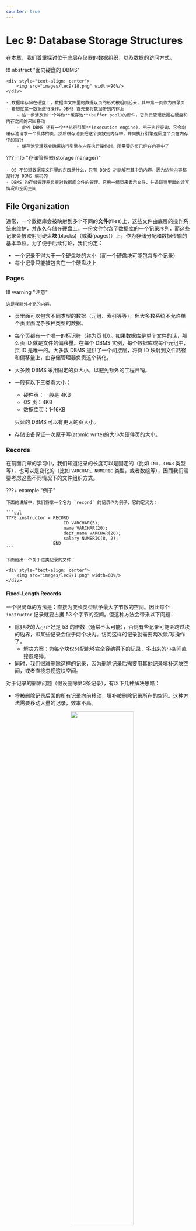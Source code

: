 ```yaml
---
counter: true
---
```


# Lec 9: Database Storage Structures

在本章，我们着重探讨位于底层存储器的数据组织，以及数据的访问方式。

!!! abstract "面向硬盘的 DBMS"

    <div style="text-align: center">
        <img src="images/lec9/18.png" width=90%/>
    </div>

    - 数据库存储在硬盘上，数据库文件里的数据以页的形式被组织起来，其中第一页作为目录页
    - 要想在某一数据进行操作，DBMS 首先要将数据带到内存上
        - 这一步涉及到一个叫做**缓存池**(buffer pool)的部件，它负责管理数据在硬盘和内存之间的来回移动
        - 此外 DBMS 还有一个**执行引擎**(execution engine)，用于执行查询，它会向缓存池请求一个具体的页，然后缓存池会把这个页放到内存中，并向执行引擎返回这个页在内存中的指针
        - 缓存池管理器会确保执行引擎在内存执行操作时，所需要的页已经在内存中了

??? info "存储管理器(storage manager)"

    - OS 不知道数据库文件里的东西是什么，只有 DBMS 才能解密其中的内容，因为这些内容都是针对 DBMS 编码的
    - DBMS 的存储管理器负责对数据库文件的管理。它用一组页来表示文件，并追踪页里面的读写情况和空闲空间


## File Organization

通常，一个数据库会被映射到多个不同的**文件**(files)上，这些文件由底层的操作系统来维护，并永久存储在硬盘上。一份文件包含了数据库的一个记录序列，而这些记录会被映射到硬盘**块**(blocks)（或**页**(pages)）上，作为存储分配和数据传输的基本单位。为了便于后续讨论，我们约定：

- 一个记录不得大于一个硬盘块的大小（而一个硬盘块可能包含多个记录）
- 每个记录只能被包含在一个硬盘块上


### Pages

!!! warning "注意"

    这是我额外补充的内容。

- 页里面可以包含不同类型的数据（元组、索引等等），但大多数系统不允许单个页里面混杂多种类型的数据。
- 每个页都有一个唯一的标识符（称为页 ID）。如果数据库是单个文件的话，那么页 ID 就是文件的偏移量。在每个 DBMS 实例，每个数据库或每个元组中，页 ID 是唯一的。大多数 DBMS 提供了一个间接层，将页 ID 映射到文件路径和偏移量上，由存储管理器负责这个转化。
- 大多数 DBMS 采用固定的页大小，以避免额外的工程开销。
- 一般有以下三类页大小：
    - 硬件页：一般是 4KB
    - OS 页：4KB
    - 数据库页：1-16KB

    只读的 DBMS 可以有更大的页大小。

- 存储设备保证一次原子写(atomic write)的大小为硬件页的大小。


### Records

在前面几章的学习中，我们知道记录的长度可以是固定的（比如 `INT`、`CHAR` 类型等），也可以是变化的（比如 `VARCHAR`、`NUMERIC` 类型，或者数组等），因而我们需要考虑这些不同情况下的文件组织方式。

???+ example "例子"

    下面的讲解中，我们将拿一个名为 `record` 的记录作为例子，它的定义为：

    ```sql
    TYPE instructor = RECORD
                          ID VARCHAR(5);
                          name VARCHAR(20);
                          dept_name VARCHAR(20);
                          salary NUMERIC(8, 2);
                      END
    ```

    下面给出一个关于这类记录的文件：

    <div style="text-align: center">
        <img src="images/lec9/1.png" width=60%/>
    </div>


#### Fixed-Length Records

一个很简单的方法是：直接为变长类型赋予最大字节数的空间。因此每个 `instructor` 记录就要占据 53 个字节的空间。但这种方法会带来以下问题：

- 除非块的大小正好是 53 的倍数（通常不太可能），否则有些记录可能会跨过块的边界，即某些记录会位于两个块内。访问这样的记录就需要两次读/写操作了。
    - 解决方案：为每个块仅分配能够完全容纳得下的记录，多出来的小空间直接忽略掉。
- 同时，我们很难删除这样的记录，因为删除记录后需要用其他记录填补这块空间，或者直接忽视这块空间。

对于记录的删除问题（假设删除第3条记录），有以下几种解决思路：

- 将被删除记录后面的所有记录向前移动，填补被删除记录所在的空间。这种方法需要移动大量的记录，效率不高。

    <div style="text-align: center">
        <img src="images/lec9/2.png" width=60%/>
    </div>

- 或者直接拿最后一条记录填补被删除的记录所在空间，但这样做会导致额外的块访问。

    <div style="text-align: center">
        <img src="images/lec9/3.png" width=60%/>
    </div>

- 因为通常插入操作比删除操作更频繁，所以就暂且先让被删除记录所在的空间是开放的，然后等待之后的插入。
    - 在文件开头，我们会分配一些特定的字节作为**文件头**(file header)，里面包含关于文件的信息，这里我们只关心第一个被删除记录（空间空出来了）的地址信息。在这个记录上，我们记录第二个被删除的空余记录，以此类推。所以这些被删除的记录构成了一个链表，通常称为**空表**(free table)。

    <div style="text-align: center">
        <img src="images/lec9/4.png" width=70%/>
    </div>

    - 当插入新记录时，我们将这个记录放在文件头所指的记录上，然后让文件头指向下一个空闲的记录。如果没有空闲空间的话，就讲记录插在文件末尾。


#### Variable-Length Records

在处理变长记录时，需要解决以下问题：

- 如何表示单个的记录，使得提取单个属性较为容易，即便这个属性是变长类型的
- 如何在一个块内存储变长记录，使得从块中提取记录较为容易

先来看第一个问题——通常，变长属性被表示为两部分：定长的信息（偏移量（数据起始位置） + 长度（变长属性的大小）），以及变长属性值。`instructor` 记录的结构图如下所示：

<div style="text-align: center">
    <img src="images/lec9/5.png" width=70%/>
</div>

可以看到，这个记录先存的是三个变长属性的定长信息，然后是一个定长属性值，最后是变长属性值。而在定长属性值和变长属性值之间有一组0，称为**空位图**(null bitmap)，用于记录属性值是否为空。在这个例子中，由于一条记录有4个属性，因此用4个0来分别表示每个属性值的情况。假如 `salary` 为空，那么空位图的第4位就会被设为1。有些情况下，空位图会被放在记录的开头位置，这样做可以节省空间（因为一旦空位图全为1，后面就不需要存数据了），但代价是需要先从记录中提取属性。这种方式对于具有大量字段，且大多数为空值的记录而言很有用。

---
>每个页都有一个头，包含了和页的内容相关的元数据，包括：页的大小、校验和、DBMS 版本等。

再来看第二个问题——一般情况下，我们用**槽式页结构**(slotted-page structure)来组织在块内的记录，如下图所示：

<div style="text-align: center">
    <img src="images/lec9/6.png" width=70%/>
</div>

在槽式页结构中，每个块的开头都有一个头(header)，包含以下信息：

- 头里面的记录数量
- 块内空余空间(free space)的结束位置
- 一个包含每个记录的位置和大小的数组

在块内，记录被分配到的空间是连续的。而空余空间从头数组的末尾，到第一个记录之间的空间也是连续的。

- 当插入记录时，会为其分配空余空间末尾的一处空间，并且这个记录的位置和大小将会被记在头上。
- 当删除记录时，会释放它所占据的空间，并且对应的头数组被标记为删除状态（比如将大小设为-1）。另外，在这个被删除记录之前的记录都需要被移动，这样才能为空余空间腾出这个记录的同等大小的空间。移动的成本不是很大，因为块的大小被限制在一定范围内

这种槽式页结构要求指针不得直接指向记录上，而必须指向对应头数组的元素上，该元素包含了记录的位置。这种间接的方式可以避免块内的分段现象。

!!! bug "缺陷"

    - 页内的分段问题：删除某些记录会导致页内部空间的空缺
    - 无用的硬盘 I/O：由于非易失性存储器面向块的特质，要更新记录的话就要拿取整个块
    - 随机的硬盘 I/O：更新多个元组的话可能需要在不同地方之间跳转，这会让 I/O 速度非常慢


### Data

!!! warning "注意"

    这也是我额外补充的内容。

前面提到过，元组/记录中的数据本质上就是一个字节序列，并且包含了一个记录元数据的头。DBMS 负责追踪并解释这些字节为属性，它想要确保元组是**按字对齐的**(word-aligned)，确保 CPU 访问数据时不会发生异常行为或干额外的活。有两种方法可以做到这一点：

- **填充**(padding)：在属性后添加空位，确保元组是按字对齐的

    <div style="text-align: center">
        <img src="images/lec9/21.png" width=90%/>
    </div>

- **重排**(reordering)：改变物理布局中的属性顺序，确保他们是对齐的

    <div style="text-align: center">
        <img src="images/lec9/22.png" width=90%/>
    </div>

    <div style="text-align: center">
        <img src="images/lec9/23.png" width=90%/>
    </div>

我们可以将元组中的数据类型分为：

- 整数：和 C/C++ 里的整数相同
- 变精度数(variable precision numbers)：遵循 [IEEE-754 标准](https://en.wikipedia.org/wiki/IEEE_754)
- 定点精度数(fixed-point precision numbers)
- 变长数据(variable-length data)
- 日期和时间


## Organization of Records in Files

??? note "元组的布局"

    元组本质上就是一个字节序列（可以不连续）。DBMS 需要将这个序列解释为属性和相应的值。

    - 元组头（即元组的元数据）
        - 关于 DBMS 并发控制协议的可见信息
        - NULL 值的位图
        - 这里不会存储数据库的模式
    - 元组数据：关于属性的真实数据
        - 一般按创建表时声明的顺序来存储属性
        - 大多数 DBMS 不允许一个元组超过一个页的大小
    - 唯一标识符：
        - 数据库的每个元组被赋予了一个唯一标识符，大多为 `page_id + (offset or slot)`
        - 应用程序不得依赖这些 id

现在我们来看一下文件内记录的组织方式：

- **堆**(heap)文件组织：任何记录可以放在文件的任何地方，无需考虑顺序。一个关系可以存放在一个或多个文件中。
- **顺序**(sequential)文件组织：根据每个记录的“**搜索键**(search key)”的值，按顺序存储记录
- **多表聚集**(mutlitable clustering)文件组织：来自不同关系的记录被存储在相同的文件内，以减少连接运算的成本
- **B+树**文件组织：即便在插入、删除和更新操作改变记录顺序的情况下，也能保持记录的顺序。这块内容将在下一讲介绍。
- **哈希**文件组织：根据一些属性计算哈希函数，用于指明哪个块上放哪个记录

下面将会详细介绍前三种文件组织。


### Heap File Organization

在堆文件组织中，一个记录可以被放在文件的任意位置上。但一旦确定位置后，一般不能再去移动这个记录了。

向文件**插入**记录时，可以采取始终加在文件末尾的策略。然而，对于记录的**删除**，我们需要考虑利用删除记录释放的空间，用于存储新记录，以最大化利用空间。大多数数据库会采用一种称为**空余空间图**(free-space map)的数据结构，用于高效寻找空余空间。这个数据结构通常用一个数组表示，每个元素对应一个块，其值表示对应块的空余空间比例。为了找到能够存储新记录的块，数据库需要扫描空余空间图，来找到有足够空间存储记录的块。如果没有这样的块，那么需要为这个关系赋予一个新的块。

???+ example "例子"

    假如空余空间图的每个元素的大小为3位，当某个元素为7时，表明对应块内至少有 7/8 的空间是空余的。

    <div style="text-align: center">
        <img src="images/lec9/7.png" width=50%/>
    </div>

对于大型文件，这样的扫描还是太耗时了，此时我们可以创建一个第二级的空余空间图，其元素对应主（第一级）空余空间图中 100 个元素的最大值。对于更大的文件，也可以创建更多层级的空余空间图。

???+ example "例子"

    接着上面的例子，假如第二级空余空间图中的一个元素对应第一级的4个元素，那么其里面的内容为：

    <div style="text-align: center">
        <img src="images/lec9/8.png" width=20%/>
    </div>

如果每次更新就要向硬盘写入空余空间图的话，那么成本太昂贵。所以一般会周期性地写入空余空间图，但这样做硬盘里的空余空间图可能会过时，访问这样的空余空间图就会引发错误。

??? note "页的定位方式"

    根据给定的 `page_id`，DBMS 可以采用以下方法来定位一个页：

    - **链表**(linked list)：头页(header page)包含指向空闲页和数据页的指针。如果 DBMS 需要寻找特定的页，就必须在数据页列表上进行顺序扫描，直到找到它所需的页

        <div style="text-align: center">
            <img src="images/lec9/19.png" width=100%/>
        </div>

    - **页目录**(page directory)：DBMS 维护一个特殊的页称为页目录，以跟踪数据页的位置、每个页的空闲空间量、空闲/空页的列表以及页的类型。每个数据库对象在页目录上有一个对应项。

        <div style="text-align: center">
            <img src="images/lec9/20.png" width=50%/>
        </div>


### Sequential File Organization

**顺序文件**(sequential file)用于高效处理有序的记录，它基于**搜索键**(search key)实现。这个搜索键包含了任意的属性，不必是主键或超键。为了更快地检索记录，我们用指针将这些记录连接起来。并且为了最小化块的访问次数，我们将记录按搜索键顺序进行物理存储。下图展示了包含了 `instrutor` 记录的顺序文件：

<div style="text-align: center">
    <img src="images/lec9/9.png" width=60%/>
</div>

顺序文件组织的好处是让我们能够有序读取记录，这对显示记录，以及某种查询处理算法而言很有用。但维护记录在物理层面上的顺序比较困难，因为记录随时会被插入和删除。

- 对于删除，通过移动指针就能解决。
- 对于插入，需要遵循以下规则：
    - 在记录按搜索键插入之前，找到这个记录在文件中的位置。
    - 如果存在空余记录，且位于和该记录相同的块上，则直接将新记录放在这个空余记录上。否则的话，将新记录插入到**溢出块**(overflow block)。上述两种情况下都需要调整相应的指针，以保持搜索键的顺序。

下图展示了插入一条记录后的顺序文件：

<div style="text-align: center">
    <img src="images/lec9/10.png" width=70%/>
</div>

如果溢出块内的记录不多，那么上述插入策略表现较好。但随着时间的流逝，搜索键顺序和物理顺序之间的关联会逐渐丢失，那样的话顺序处理就变得不那么有效了。此时我们需要**重新组织**(reorganize)文件，但这样的操作成本较大，必须在系统负载较低的情况下进行。重新组织的频率取决于插入记录的频率。

B+树的文件组织是这种组织的上位替代，我们将在下一讲介绍。


### Multitable Clustering File Organization

大多数关系数据库系统会将每个关系放在单独的一个或一组文件里。然而，在有些情况下，将多个关系的记录存在单个块内会更加有用，下面的例子证明了这一点：

???+ example "例子"

    假如执行以下查询语句：

    ```sql
    SELECT dept_name, building, budget, ID, name, salary
    FROM department NATURAL JOIN instructor;
    ```

    这条语句将两个关系连接在一起，因此对于 `department` 中的每个元组，系统必须找到 `dept_name` 值相同的 `instructor` 的元组。如果这些关系放在单独的文件上，那么在最坏的情况下，每条记录都位于不同的块，那么这个访问速度就特别地慢了。

    下面先给出这两个具体的关系：

    <div style="text-align: center">
        <img src="images/lec9/11.png" width=40%/>
        <img src="images/lec9/12.png" width=45%/>
    </div>

    然后我们将这两个关系自然连接的结果放在一个文件内，如下所示：

    <div style="text-align: center">
        <img src="images/lec9/13.png" width=60%/>
    </div>

    这两个关系通过键 `dept_name` 聚集在一个文件内。这样的文件结构提升了处理连接操作的效率。

**多表聚集文件组织**(multitable clustering file organization)是一种将多个关系中有关联的记录存储在一个块内的文件组织。而**聚集键**(clustering key)是用于定义哪些记录存储在一起的属性。

尽管这种文件组织加快了特定的连接查询操作，但是它会影响到处理其他类型的查询的表现，所以请小心使用。


### Partitioning

很多数据库允许将一个关系内的记录**划分**(partition)为多个小的关系，并将其单独存储起来，通过减小关系的大小来降低某些运算的开销。

我们还可以将关系划分为多个部分，并将不同的部分存储在不同的存储设备上，比如将经常用到的部分放在 SSD，不怎么用到的就放在磁盘上。


## Data-Dictionary Storage

前面我们只考虑了如何表示关系里的内容，而没有考虑如何维护关于关系的数据，比如关系模式等。我们一般称这种“数据的数据”为**元数据**(metadata)。像这些元数据会被存在一个称为**数据字典**(data dictionary)或**系统目录**(system catalog)的结构内。系统必须存储以下元数据：

- 关系的名称
- 每个关系的属性名
- 属性的值域和长度
- 视图的名称和定义
- 完整性约束

此外，很多系统还会保存关于用户的数据，包括：用户名，用户默认的模式，授权用户的密码以及其他信息等等。还有一些数据库可能会存储关于关系和属性的统计和描述数据，比如每个关系的元组数，每个属性不同值的数量等。

数据字典可能还会记下关系的存储组织（堆、顺序、哈希等），以及关系存储的位置——如果关系被存储在操作系统文件中，字典会记下包含这些关系的文件名；如果数据库将所有关系存储在单个文件中，那么字典就会用链表之类的数据结构记下每个关系的记录所在的块。

实际上，我们还要存储和索引相关的信息（下一讲会详细介绍），包括：索引名、被索引的关系名、定义索引的属性、索引构成的类型。

这些元数据信息实际上构成了一个微型的数据库，所以我们可以将其存储在数据库的某个关系内，这样就可以简化系统的整体结构，并且利用到数据库快速访问的优势。下图就是一个小型的例子：

<div style="text-align: center">
    <img src="images/lec9/14.png" width=60%/>
</div>

通常，存储数据字典的关系是非规范化的，以确保更快的访问。当数据库系统需要从某个关系中检索数据时，它必须首先查询这个叫做 `Relation_metadata` 的关系，找到这个关系的位置和存储组织，然后才能获取记录。因为这些系统元数据会被经常访问，因此大多数数据库将其读入到一个位于内存的数据结构内，以便高效访问，而这一步会作为数据库启动的一部分。


## Database Buffer

因为访问硬盘内的数据会比在内存访问慢很多，因此数据库系统的一大目标是最小化硬盘和内存之间的数据块传输次数。一种方法是让主存保存尽可能多的数据块，但显然无法让主存保存所有的数据块，因此我们需要管理主存中的可用空间，而**缓冲区**(buffer)就是主存中用于存储硬盘块拷贝的部分空间，而缓冲区的空间分配则由**缓冲区管理器**(buffer manager)负责。


### Buffer Manager

当数据库系统内的程序需要来自硬盘的数据块时，就会向缓冲区管理器发起请求。

- 如果缓冲区里已经有数据块了，那么缓冲区管理器就会将这个块在主存中的地址发送给请求者
- 如果没有的话，缓冲区管理器首先在缓冲区上为这个块分配空间。如有必要会扔掉一些已有的块，但如果这些即将被扔掉的块相比上次从硬盘中写到主存时有过修改的话，就要将这些块先写回到硬盘中。然后缓冲区管理器从硬盘中将所需的块读到主存中，并将主存地址发送给请求者

>和虚拟内存的机制十分相似！

如果缓冲区没有多余空间的话，那么就需要**驱逐**(evict)某个数据块，即在读入新数据块之前，将这个数据块移除掉。具体的移除策略将在下一小节介绍。

---
有时会遇到这种情况：在主存读取/写入某个数据块时，另一个并发的进程驱逐了这个数据块，并且用不同的数据块来替代它，这样就会导致读到错误的数据，或者破坏数据。因此，有必要在缓冲区中读取数据之前，确保数据块不会被驱逐，具体来说进程会对数据块采取一种**钉住**(pin)操作，不让缓冲区管理器驱逐这个数据块。当完成读取操作后，进程就会执行**解钉**(unpin)操作，允许数据块被驱逐。在设计数据库时，确保不要对太多的块采取钉住操作，否则这个数据库就没法正常处理了。

如果有多个进程同时读取缓冲区的某个数据块，那么每个进程都会执行钉住和解钉操作，且只有当所有进程执行解钉操作后，该数据块才可以被驱逐。一种简单的方法是保留一个**钉计数**(pin count)，每个钉住操作就会让这个数+1，每个解钉操作就会让这个数-1，只有当这个数等于0时才能被驱逐。

---
向数据块添加或删除某个元组的进程可能需要移动数据块的内容，在这段时间内，不应该有其他进程读取数据块的内容，否则就会导致数据的不一致。为了做到这一点，缓冲区管理器提供了一种锁系统，允许数据库进程在访问数据块前对这个块上一个共享锁或排外锁；当访问完成时，就会释放这个锁。具体的规则如下：

- 任何数量的进程可同时对同一个块上一个共享锁。
- 某个时间点内，只有一个进程被允许对数据块上排外锁，且当某个进程上了排外锁后，其他进程就不得使用共享锁，因此只有当其他进程没有对数据块上锁时，才能赋予某个进程上排外锁的权利。
- 如果某个进程对一个已经被上了共享锁或排外锁的数据块发起排外锁请求，那么这个请求将会一直等到所有先前的锁都被释放时才生效。
- 当某个数据块没有被上锁，或者已经上了共享锁时，那么某个进程的共享锁请求会被接受；但如果这个数据块上了排外锁的话，就要等这个锁被释放后才能接受请求。

上锁的具体操作为：

- 在对数据块执行任何操作前，进程必须先对该数据块进行钉住操作，然后就会对其上锁，这个锁会在解钉操作执行前被释放。
- 在读取某个数据块前，进程必须提供一个共享锁。当读取完成时，进程必须释放该锁。
- 在更新某个数据块前，进程必须提供一个排外锁。当更新完成时，进程必须释放该锁。

上述规则确保了缓冲区访问的安全性，但对于数据库系统的并发访问还是不太够的，这点会在之后的章节中介绍。

---
有时需要将缓冲区的数据块写回到硬盘中，以确保硬盘中特定数据的一致性，这种写操作被称为**强制输出**(forced output)。


### Buffer-Replacement Strategies

替换策略的目标是最小化对硬盘的访问。在操作系统中，我们会假设最近被引用的数据块可能在将来不久后会被再次引用。因此，如果要替换某个数据块的话，那就替换最久没有被引用的数据块，这种方法称为**最近最少使用**(least recently used, LRU)。

相比操作系统，数据库系统可以更精确地预测未来的访问模式。一个用户对数据库系统的请求包含多个步骤，数据库系统可以阅读这些步骤来提前决定哪些数据块要被用到。所以数据库系统可能会采取比 LRU 更好的替换策略。来看下面的例子：

???+ example "例子"

    对于以下查询语句：

    ```sql
    SELECT *
    FROM instructor NATURAL JOIN department;
    ```

    不难发现，一旦 `instructor` 的某个元组被处理过，这个元组就不会再被用到。因此，一旦处理完某个包含 `instructor` 元组的数据块后，主存就不再需要这个块了，即便它是最近被用到的。当数据块内最后的元组被处理过后，缓冲区管理器就会释放这个块占据的空间。这样的策略称为**立即抛出**(toss-immediate)策略。

    再来考虑包含 `department` 元组的数据块。对于 `instructor` 关系内的每个元组，都要检验包含 `department` 元组的每个数据块。当处理完一个 `department` 块后，可以发现这个块不会被再次访问，直到所有的块都被处理过了。因此，最近最多使用的块将会成为最后被再次引问的块，而最少最近使用的块却是下一个被引用的块。所以我们要采取和 LRU 相反的策略——**最近最多使用**(most recently used, MRU)策略。

    为了让 MRU 正确工作，系统必须钉住正在处理的 `department` 块；当最后一个元组被处理过后，解钉这个块，这个块就是最近最多使用的块。

理想的数据库替换策略需要知道和数据库操作相关的信息，包括正在执行的以及将来执行的。但没有一个已知的策略能够应对所有情况。事实上，大多数数据库系统采用的是 LRU，尽管这个策略也有些问题。


### Reordering of Writes and Recovery

数据库缓冲区允许在主存执行完写操作后，过一段时间再输出到硬盘上，这样可能导致输出到硬盘的顺序不同于写操作的执行顺序。而且，文件系统也可能会为写操作重新排序，但这样会导致在系统崩溃时硬盘数据的不一致性。

为了应对上述问题，早期的文件系统会在系统重启时执行**文件系统一致性检查**(file system consistency check)，确保数据结构的一致性；如果发现不一致的情况，就需要采取额外的步骤来恢复一致性。但这些检查会带来很长的时延，而且对于大容量的硬盘系统而言，这个时延会变得更加糟糕。

如果文件系统能够以一个精心挑选的顺序向元数据写入更新的话，就能避免很多情况下的不一致性。但这样做会让一些优化策略失效，比如磁盘臂调度，从而影响到更新效率。

现代的文件系统会用一个硬盘来存放按执行顺序排序的写操作日志，这样的硬盘称为**日志硬盘**(log disk)。所有对日志硬盘的访问都是顺序的，这样就能消除寻道时间，而且一些连续的块能被一次写入，这样比随机写操作快好几倍。如果在向硬盘执行写操作时发生崩溃，那么系统会读取日志硬盘的内容，找到未完成的写操作并再次执行。当写操作完成后，记录将会从日志硬盘中删除。

支持日志硬盘的文件系统称为**日志文件系统**(journaling file system)，这种系统允许数据和日志保存在相同的硬盘上，从而降低成本，但代价是降低性能。因为无需进行一致性检查，所以它能让系统重启更快。


## Column-Oriented Storage

通常数据库系统会将元组中的所有属性放在一条记录里，这样的存储布局称为**面向行的存储**(row-oriented storage)。相对应的也有**面向列的存储**(column-oriented storage)，它的做法是单独存储关系中的每个属性，一组连续元组的某个属性值被放在文件中的连续位置上，如下所示：

<div style="text-align: center">
    <img src="images/lec9/15.png" width=60%/>
</div>

在最简单的面向列的存储形式中，每个属性被存在单独的文件中，并且通过压缩文件来减小文件大小。

这种面向列的存储适用于数据分析查询——需要处理关系中的多个行，但通常只访问部分属性。推荐理由如下：

- 减小 I/O 次数：如果是面向行的存储的话，就需要从硬盘中获取不相干的属性；而面向列的存储只会获取要用到的属性，这会降低 I/O 次数，从而降低了执行查询的开销。
- 提升了 CPU 高速缓存的性能：当查询处理器获取特定属性的内容时，由于现代 CPU 的架构，会将多个连续字节（称为一个高速缓存行）从内存拿到 CPU 的高速缓存上。面向列的存储能充分利用这个特点。
- 提升压缩能力：压缩能够显著降低从硬盘中检索数据的时间，这通常是查询中最花时间的操作。对于面向列的存储，存储的是相同类型的值，这能够有效提升压缩的效率。
- 向量处理：很多现代 CPU 架构支持向量处理，即允许 CPU 对数组中的一些元素进行并行运算。按列存储的方式能够利用到向量处理的优势，比如比较一个属性和一个常量，聚合运算等等。

面向列的存储也有以下缺点，这使得它尤其没法用在事务处理上：

- 元组重构的成本：从一组单独的列中重构一个元组的成本是很高的，可能会抵消掉面向列的存储带来的好处。

    ??? info "元组重构的方法"

        - 定长偏移量：我们将某一列中的值和同一偏移量另一列中的值放在同一个元组里。因此，列中的每个单独的值都必须具有相同的长度。
        - 嵌入式元组 id：对于每一列中的属性，DBMS 会存储一个元组 ID 与之关联。此外系统还会存储一个映射，以告知它如何跳转到具有该 ID 的每个属性。由于这种方法有较大的存储开销（要为每个属性条目存储一个元组ID），因此不推荐使用。

        <div style="text-align: center">
            <img src="images/lec9/28.png" width=80%/>
        </div>

- 元组删除和更新的成本：删除或更新一个被压缩的元组需要重写所有被压缩在一起的元组序列，所以成本很高。
- 解压的成本：从压缩形式中获取数据时需要解压。对于最简单的压缩形式，解压要求读取从文件开头读取所有数据，但很多记录实际上是不需要的。

ORC 和 Parquet 是在很多大数据处理应用中用到的列文件表示。其中 ORC 会将占据几百 MB 的元组序列划分为一种称为**条**(stripe)的列表示，而一个 ORC 文件会包含多个这样的条，下图展示了 ORC 文件格式的一些细节：

<div style="text-align: center">
    <img src="images/lec9/16.png" width=50%/>
</div>

- 每个条包含了一个索引数据、行数据和条尾，ORC 文件还有一个文件尾，这两个“尾”我们不去考虑
- 行数据包含了各个列的压缩后的序列值
- 索引数据用于快速访问所需的元组

??? info "（补充）其他存储模型"

    - **N 元存储模型**(N-ary storage model, NSM)：等价于面向行的存储，适用于写操作较多，或者访问内容多为独立实体的情况
        - 优点：
            - 快速的插入、更新和删除操作
            - 对需要整个元组的查询
            - 可以使用面向索引的物理存储来聚集
        - 缺点：
            - 在扫描大部分表格内容和/或属性的子集时效率低下
            - 较差的内存局部性
            - 难以使用压缩，因为多个值域位于同一个页内

        <div style="text-align: center">
            <img src="images/lec9/24.png" width=50%/>
        </div>

        <div style="text-align: center">
            <img src="images/lec9/25.png" width=80%/>
        </div>

    - **分解存储模型**(decomposition storage model, DSM)：等价于面向列的存储

        <div style="text-align: center">
            <img src="images/lec9/26.png" width=50%/>
        </div>

        <div style="text-align: center">
            <img src="images/lec9/27.png" width=80%/>
        </div>

    - **跨分区属性**(partition attributes across, PAX)：DBMS 从竖直方向上将属性划分为一个个数据库的页，并且从水平方向上将行划分为多组行，这样能确保兼具列存储的快速处理和行存储的空间局部性。
        - PAX 文件包含一个全局头，里面包含指向文件行组的偏移目录；并且每个行组都维护自己的头，里面包含关于其内容的元数据。

        <div style="text-align: center">
            <img src="images/lec9/29.png" width=50%/>
        </div>

??? info "（补充）关于数据库的压缩"

    通过前面的学习，我们了解到 I/O 是 DBMS 从硬盘获取数据的主要性能瓶颈。通过压缩，DBMS 可以提升数据的利用率，从而降低 I/O 次数。压缩需要具备以下性质：

    - 必须产生定长的值（除非对于存储在不同地方的变长数据）
    - 在查询执行期间，尽可能延后解压过程
    - 必须是无损压缩（有损压缩必须由应用负责）

    根据压缩颗粒度的不同，我们将压缩分为以下四级：

    - 块级：压缩同一张表内的元组块
        - 举例：MySQL InnoDB 压缩

            <div style="text-align: center">
                <img src="images/lec9/30.png" width=80%/>
                <img src="images/lec9/31.png" width=80%/>
                <img src="images/lec9/32.png" width=80%/>
            </div>

    - 元组级：压缩整个元组的内容
    - 属性级：压缩一个元组内的单个或多个属性
    - 列级：压缩存储在多个元组中的单个或多个属性值，具体有以下方法
        - **游程编码**(run-length encoding, RLE)：将某个列值相同的一组连续实例压缩成三元组，包括：属性值、偏移量和长度

            <div style="text-align: center">
                <img src="images/lec9/33.png" width=80%/>
            </div>

        - **位打包编码**(bin-packing encoding)：当一个属性的值都小于该值声明的最大大小时，用更少的位存储它们

            <div style="text-align: center">
                <img src="images/lec9/34.png" width=48%/>
                <img src="images/lec9/35.png" width=40%/>
            </div>

        - 主要（？）编码(mostly encoding)：位打包编码的一种变体，使用特殊标记来指示超过最大值的值，并维护一个查找表来存储这些值（适用于大部分值是小于最大值，只要少部分超过最大值的情况）

            <div style="text-align: center">
                <img src="images/lec9/36.png" width=100%/>
            </div>

        - [**位图编码**](10.md#bitmap-indices)(bitmap encoding)
        - **Delta 编码**：不直接存储精确数值，而是记录同一列中相邻数值之间的差值。基准值可以内联存储，也可以存放在单独的查找表中
            - 我们还可以对存储的差值应用游程编码（RLE），以进一步提升压缩率

            <div style="text-align: center">
                <img src="images/lec9/37.png" width=100%/>
            </div>

        - **字典编码**：将频繁出现的值替换为较短且固定长度的编码，随后维护一个从这些编码到原始值的映射（字典）
            - 一个属性值对应一个编码
            - 该编码方式被大多数 DBMS 采用
            - 理想的字典方案应支持针对点查询和范围查询的快速编码（定位）与解码（提取）

            <div style="text-align: center">
                <img src="images/lec9/38.png" width=100%/>
            </div>


## Storage Organization in Main-Memory Databases

**主存数据库**(main-memory database)是指所有数据都存在内存中的数据库，用于优化性能。主存数据库可能会为内存中的记录保留一个直接指向它们的指针，这样的话访问一条记录就是一趟指针遍历，而这个操作十分高效。


如果主存使用面向列的存储方式，那么某个列的所有值被存储在连续的内存位置上。然而，如果发生了向关系附加记录的情况，为了确保连续的空间分配，需要重新分配已经存在的数据的空间。为了避免这一开销，某个列的逻辑数组会被划分为多个物理数组，并且用一个间接表来存储指向所有物理数组的指针，如下所示：

<div style="text-align: center">
    <img src="images/lec9/17.png" width=40%/>
</div>
